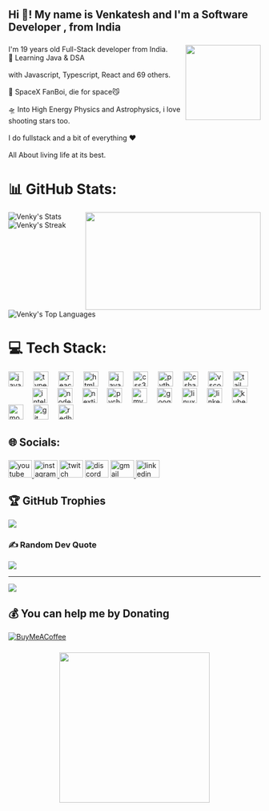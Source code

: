<h2 align="left">Hi 👋! My name is Venkatesh and I'm a  Software Developer , from India</h2>

###

<img align="right" height="150" src="https://media1.tenor.com/m/gKszxh4ws2sAAAAC/me-space-walk.gif"  />

###

<p align="left">I'm 19 years old Full-Stack developer from India.<br>🥀 Learning Java & DSA<br><br>with Javascript, Typescript, React and 69 others.<br><br>🔭 SpaceX FanBoi, die for space😼<br><br>🛸 Into High Energy Physics and Astrophysics, i love shooting stars too.<br><br>I do fullstack and a bit of everything ❤️<br><br>All About living life at its best.</p>

###
# 📊 GitHub Stats:
![Venky's Stats](https://github-readme-stats.vercel.app/api?username=venkatesh2100&theme=vue-dark&show_icons=true&hide_border=true&count_private=true)
  <img height="195" width="350px" align="right"  src="https://media1.tenor.com/m/p8gfSVD9BowAAAAC/zoro-one-piece.gif"  />
![Venky's Streak](https://github-readme-streak-stats.herokuapp.com/?user=venkatesh2100&theme=vue-dark&hide_border=true)
![Venky's Top Languages](https://github-readme-stats.vercel.app/api/top-langs/?username=venkatesh2100&theme=vue-dark&show_icons=true&hide_border=true&layout=compact)
# 💻 Tech Stack:
<div align="left">
  <img src="https://cdn.jsdelivr.net/gh/devicons/devicon/icons/javascript/javascript-original.svg" height="30" alt="javascript logo"  />
  <img width="12" />
  <img src="https://cdn.jsdelivr.net/gh/devicons/devicon/icons/typescript/typescript-original.svg" height="30" alt="typescript logo"  />
  <img width="12" />
  <img src="https://cdn.jsdelivr.net/gh/devicons/devicon/icons/react/react-original.svg" height="30" alt="react logo"  />
  <img width="12" />
  <img src="https://cdn.jsdelivr.net/gh/devicons/devicon/icons/html5/html5-original.svg" height="30" alt="html5 logo"  />
  <img width="12" />
  <img src="https://cdn.jsdelivr.net/gh/devicons/devicon/icons/java/java-original.svg" height="30" alt="java logo"  />
  <img width="12" />
  <img src="https://cdn.jsdelivr.net/gh/devicons/devicon/icons/css3/css3-original.svg" height="30" alt="css3 logo"  />
  <img width="12" />
  <img src="https://cdn.jsdelivr.net/gh/devicons/devicon/icons/python/python-original.svg" height="30" alt="python logo"  />
  <img width="12" />
  <img src="https://cdn.jsdelivr.net/gh/devicons/devicon/icons/csharp/csharp-original.svg" height="30" alt="csharp logo"  />
  <img width="12" />
  <img src="https://cdn.jsdelivr.net/gh/devicons/devicon/icons/vscode/vscode-original.svg" height="30" alt="vscode logo"  />
  <img width="12" />
  <img src="https://cdn.jsdelivr.net/gh/devicons/devicon/icons/tailwindcss/tailwindcss-original-wordmark.svg" height="30" alt="tailwindcss logo"  />
  <img width="12" />
<!--   <img src="https://cdn.jsdelivr.net/gh/devicons/devicon/icons/android/android-original.svg" height="30" alt="android logo"  /> -->
  <img width="12" />
<!--   <img src="https://cdn.jsdelivr.net/gh/devicons/devicon/icons/spring/spring-original.svg" height="30" alt="spring logo"  /> -->
  <img width="12" />
<!--   <img src="https://cdn.jsdelivr.net/gh/devicons/devicon/icons/androidstudio/androidstudio-original.svg" height="30" alt="androidstudio logo"  /> -->
  <img width="12" />
  <img src="https://cdn.jsdelivr.net/gh/devicons/devicon/icons/intellij/intellij-original.svg" height="30" alt="intellij logo"  />
  <img width="12" />
  <img src="https://cdn.jsdelivr.net/gh/devicons/devicon/icons/nodejs/nodejs-original.svg" height="30" alt="nodejs logo"  />
  <img width="12" />
  <img src="https://cdn.jsdelivr.net/gh/devicons/devicon/icons/nextjs/nextjs-original.svg" height="30" alt="nextjs logo"  />
  <img width="12" />
  <img src="https://cdn.jsdelivr.net/gh/devicons/devicon/icons/pycharm/pycharm-original.svg" height="30" alt="pycharm logo"  />
  <img width="12" />
  <img src="https://cdn.jsdelivr.net/gh/devicons/devicon/icons/mysql/mysql-original.svg" height="30" alt="mysql logo"  />
  <img width="12" />
  <img src="https://cdn.jsdelivr.net/gh/devicons/devicon/icons/googlecloud/googlecloud-original.svg" height="30" alt="googlecloud logo"  />
  <img width="12" />
  <img src="https://cdn.jsdelivr.net/gh/devicons/devicon/icons/linux/linux-original.svg" height="30" alt="linux logo"  />
  <img width="12" />
  <img src="https://cdn.jsdelivr.net/gh/devicons/devicon/icons/linkedin/linkedin-original.svg" height="30" alt="linkedin logo"  />
  <img width="12" />
  <img src="https://cdn.jsdelivr.net/gh/devicons/devicon/icons/kubernetes/kubernetes-plain.svg" height="30" alt="kubernetes logo"  />
  <img width="12" />
  <img src="https://cdn.jsdelivr.net/gh/devicons/devicon/icons/mongodb/mongodb-original.svg" height="30" alt="mongodb logo"  />
  <img width="12" />
  <img src="https://cdn.jsdelivr.net/gh/devicons/devicon/icons/git/git-original.svg" height="30" alt="git logo"  />
  <img width="12" />
  <img src="https://cdn.jsdelivr.net/gh/devicons/devicon/icons/redhat/redhat-original.svg" height="30" alt="redhat logo"  />
</div>

###

## 🌐 Socials:

###

<div align="left">
  <a href="https://www.youtube.com/@codewithvenky" target="_blank">
    <img src="https://raw.githubusercontent.com/maurodesouza/profile-readme-generator/master/src/assets/icons/social/youtube/default.svg" width="47" height="35" alt="youtube logo"  />
  </a>
  <a href="https://www.instagram.com/venky_official_insta/" target="_blank">
    <img src="https://raw.githubusercontent.com/maurodesouza/profile-readme-generator/master/src/assets/icons/social/instagram/default.svg" width="47" height="35" alt="instagram logo"  />
  </a>
  <img src="https://raw.githubusercontent.com/maurodesouza/profile-readme-generator/master/src/assets/icons/social/twitch/default.svg" width="47" height="35" alt="twitch logo"  />
  <img src="https://raw.githubusercontent.com/maurodesouza/profile-readme-generator/master/src/assets/icons/social/discord/default.svg" width="47" height="35" alt="discord logo"  />
  <a href="mailto:thisisvenky.ynm@gmail.com">
  <img src="https://raw.githubusercontent.com/maurodesouza/profile-readme-generator/master/src/assets/icons/social/gmail/default.svg" width="47" height="35" alt="gmail logo"  />
  </a>
<a href="https://www.linkedin.com/in/venkatesh-s-5b0852251/">
  <img src="https://raw.githubusercontent.com/maurodesouza/profile-readme-generator/master/src/assets/icons/social/linkedin/default.svg" width="47" height="35" alt="linkedin logo"  />
  <a/>
</div>

## 🏆 GitHub Trophies
![](https://github-profile-trophy.vercel.app/?username=venkatesh2100&theme=dracula&no-frame=true&no-bg=false&margin-w=4)
### ✍️ Random Dev Quote
![](https://quotes-github-readme.vercel.app/api?type=horizontal&theme=radical)

---
[![](https://visitcount.itsvg.in/api?id=venkatesh2100&icon=1&color=10)](https://visitcount.itsvg.in)

  ## 💰 You can help me by Donating
  [![BuyMeACoffee](https://img.shields.io/badge/Buy%20Me%20a%20Coffee-ffdd00?style=for-the-badge&logo=buy-me-a-coffee&logoColor=black)](https://buymeacoffee.com/https://www.buymeacoffee.com/venkatesh2100) 
###

<div align="center">
  <img height="300" src="https://media1.tenor.com/m/m1yjU7NaDm0AAAAd/anime.gif"  />
</div>

###
<!-- Proudly created with GPRM ( https://gprm.itsvg.in ) -->

###
